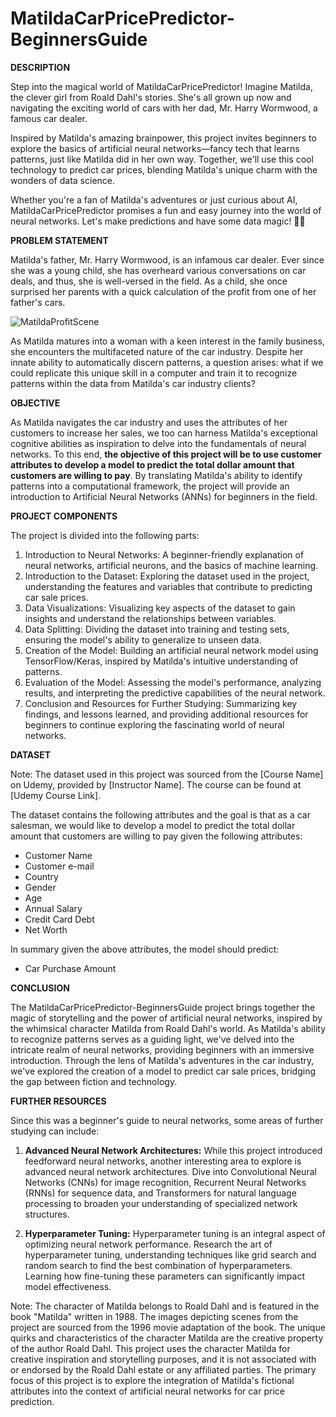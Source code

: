 # MatildaCarPricePredictor-BeginnersGuide

**DESCRIPTION**

Step into the magical world of MatildaCarPricePredictor! Imagine Matilda, the clever girl from Roald Dahl's stories. She's all grown up now and navigating the exciting world of cars with her dad, Mr. Harry Wormwood, a famous car dealer.

Inspired by Matilda's amazing brainpower, this project invites beginners to explore the basics of artificial neural networks—fancy tech that learns patterns, just like Matilda did in her own way. Together, we'll use this cool technology to predict car prices, blending Matilda's unique charm with the wonders of data science.

Whether you're a fan of Matilda's adventures or just curious about AI, MatildaCarPricePredictor promises a fun and easy journey into the world of neural networks. Let's make predictions and have some data magic! 🚗✨

**PROBLEM STATEMENT**

Matilda's father, Mr. Harry Wormwood, is an infamous car dealer. Ever since she was a young child, she has overheard various conversations on car deals, and thus, she is well-versed in the field. As a child, she once surprised her parents with a quick calculation of the profit from one of her father's cars. 

![MatildaProfitScene](https://github.com/haniya-ali/MatildaCarPricePredictor-BeginnersGuide/assets/79181650/1eb8a02d-e168-4bf7-afd7-8bb468ec0c9e)

As Matilda matures into a woman with a keen interest in the family business, she encounters the multifaceted nature of the car industry. Despite her innate ability to automatically discern patterns, a question arises: what if we could replicate this unique skill in a computer and train it to recognize patterns within the data from Matilda's car industry clients?

**OBJECTIVE**

As Matilda navigates the car industry and uses the attributes of her customers to increase her sales, we too can harness Matilda's exceptional cognitive abilities as inspiration to delve into the fundamentals of neural networks. To this end, **the objective of this project will be to use customer attributes to develop a model to predict the total dollar amount that customers are willing to pay**. By translating Matilda's ability to identify patterns into a computational framework, the project will provide an introduction to Artificial Neural Networks (ANNs) for beginners in the field. 

**PROJECT COMPONENTS**

The project is divided into the following parts:

1. Introduction to Neural Networks: A beginner-friendly explanation of neural networks, artificial neurons, and the basics of machine learning.
2. Introduction to the Dataset: Exploring the dataset used in the project, understanding the features and variables that contribute to predicting car sale prices.
3. Data Visualizations: Visualizing key aspects of the dataset to gain insights and understand the relationships between variables.
4. Data Splitting: Dividing the dataset into training and testing sets, ensuring the model's ability to generalize to unseen data.
5. Creation of the Model: Building an artificial neural network model using TensorFlow/Keras, inspired by Matilda's intuitive understanding of patterns.
5. Evaluation of the Model: Assessing the model's performance, analyzing results, and interpreting the predictive capabilities of the neural network.
6. Conclusion and Resources for Further Studying: Summarizing key findings, and lessons learned, and providing additional resources for beginners to continue exploring the fascinating world of neural networks.

**DATASET** 

Note: The dataset used in this project was sourced from the [Course Name] on Udemy, provided by [Instructor Name]. The course can be found at [Udemy Course Link].

The dataset contains the following attributes and the goal is that as a car salesman, we would like to develop a model to predict the total dollar amount that customers are willing to pay given the following attributes: 
- Customer Name
- Customer e-mail
- Country
- Gender
- Age
- Annual Salary 
- Credit Card Debt 
- Net Worth 

In summary given the above attributes, the model should predict: 
- Car Purchase Amount

**CONCLUSION** 

The MatildaCarPricePredictor-BeginnersGuide project brings together the magic of storytelling and the power of artificial neural networks, inspired by the whimsical character Matilda from Roald Dahl's world. As Matilda's ability to recognize patterns serves as a guiding light, we've delved into the intricate realm of neural networks, providing beginners with an immersive introduction. Through the lens of Matilda's adventures in the car industry, we've explored the creation of a model to predict car sale prices, bridging the gap between fiction and technology.

**FURTHER RESOURCES** 

Since this was a beginner's guide to neural networks, some areas of further studying can include:
1. **Advanced Neural Network Architectures:** While this project introduced feedforward neural networks, another interesting area to explore is advanced neural network architectures. Dive into Convolutional Neural Networks (CNNs) for image recognition, Recurrent Neural Networks (RNNs) for sequence data, and Transformers for natural language processing to broaden your understanding of specialized network structures.

2. **Hyperparameter Tuning:** Hyperparameter tuning is an integral aspect of optimizing neural network performance. Research the art of hyperparameter tuning, understanding techniques like grid search and random search to find the best combination of hyperparameters. Learning how fine-tuning these parameters can significantly impact model effectiveness.




Note: The character of Matilda belongs to Roald Dahl and is featured in the book "Matilda" written in 1988. The images depicting scenes from the project are sourced from the 1996 movie adaptation of the book. The unique quirks and characteristics of the character Matilda are the creative property of the author Roald Dahl. This project uses the character Matilda for creative inspiration and storytelling purposes, and it is not associated with or endorsed by the Roald Dahl estate or any affiliated parties. The primary focus of this project is to explore the integration of Matilda's fictional attributes into the context of artificial neural networks for car price prediction.

